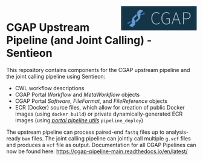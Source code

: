 <img src="https://github.com/dbmi-bgm/cgap-pipeline/blob/master/docs/images/cgap_logo.png" width="200" align="right">

# CGAP Upstream Pipeline (and Joint Calling) - Sentieon

This repository contains components for the CGAP upstream pipeline and the joint calling pipeline using Sentieon:

  * CWL workflow descriptions
  * CGAP Portal *Workflow* and *MetaWorkflow* objects
  * CGAP Portal *Software*, *FileFormat*, and *FileReference* objects
  * ECR (Docker) source files, which allow for creation of public Docker images (using `docker build`) or private dynamically-generated ECR images (using [*portal pipeline utils*](https://github.com/dbmi-bgm/portal-pipeline-utils/) `pipeline_deploy`)

The upstream pipeline can process paired-end `fastq` files up to analysis-ready `bam` files.
The joint calling pipeline can jointly call multiple `g.vcf` files and produces a `vcf` file as output.
Documentation for all CGAP Pipelines can now be found here:
https://cgap-pipeline-main.readthedocs.io/en/latest/
